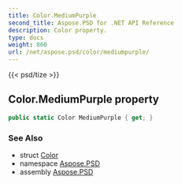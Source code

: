 ```yaml
---
title: Color.MediumPurple
second_title: Aspose.PSD for .NET API Reference
description: Color property. 
type: docs
weight: 860
url: /net/aspose.psd/color/mediumpurple/
---
```

{{< psd/tize >}}
## Color.MediumPurple property

```csharp
public static Color MediumPurple { get; }
```

### See Also

* struct [Color](../)
* namespace [Aspose.PSD](../../color/)
* assembly [Aspose.PSD](../../../)


